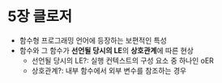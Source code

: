 # 5장 클로저

- 함수형 프로그래밍 언어에 등장하는 보편적인 특성
- 함수와 그 함수가 **선언될 당시의 LE**의 **상호관계**에 따른 현상
  - 선언될 당시의 LE?: 실행 컨텍스트의 구성 요소 중 하나인 oER
  - 상호관계?: 내부 함수에서 외부 변수를 참조하는 경우

##
